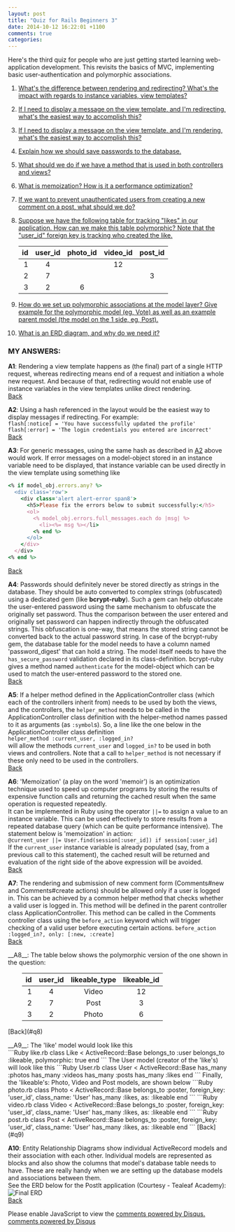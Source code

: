 ```yaml
---
layout: post
title: "Quiz for Rails Beginners 3"
date: 2014-10-12 16:22:01 +1100
comments: true
categories:
---
```

Here's the third quiz for people who are just getting started learning web-application development. 
This revisits the basics of MVC, implementing basic user-authentication and polymorphic associations.

<!-- more -->

1. <a name='q1'></a>[What's the difference between rendering and redirecting? What's the impact with regards to instance variables, view templates?](#a1)

2. <a name='q2'></a>[If I need to display a message on the view template, and I'm redirecting, what's the easiest way to accomplish this?](#a2)

3. <a name='q3'></a>[If I need to display a message on the view template, and I'm rendering, what's the easiest way to accomplish this?](#a3)

4. <a name='q4'></a>[Explain how we should save passwords to the database.](#a4)

5. <a name='q5'></a>[What should we do if we have a method that is used in both controllers and views?](#a5)

6. <a name='q6'></a>[What is memoization? How is it a performance optimization?](#a6)

7. <a name='q7'></a>[If we want to prevent unauthenticated users from creating a new comment on a post, what should we do?](#a7)

8. <a name='q8'></a>[Suppose we have the following table for tracking "likes" in our application. How can we make this table polymorphic? Note that the "user_id" foreign key is tracking who created the like.](#a8)  

    id | user_id | photo_id | video_id | post_id
    --:|:-------:|:--------:|:--------:|:-------:
    1  | 4       |          | 12       |
    2	 | 7       |          |          | 3
    3  | 2       | 6

9. <a name='q9'></a>[How do we set up polymorphic associations at the model layer? Give example for the polymorphic model (eg, Vote) as well as an example parent model (the model on the 1 side, eg, Post).](#a9)

10. <a name='q10'></a>[What is an ERD diagram, and why do we need it?](#a10)

### MY ANSWERS:
<a name='a1'></a>
__A1__: Rendering a view template happens as (the final) part of a single HTTP request, whereas redirecting means end of a request and initiation a whole new request. And because of that, redirecting would not enable use of instance variables in the view templates unlike direct rendering.  
[Back](#q1)

<a name='a2'></a>
__A2__: Using a hash referenced in the layout would be the easiest way to display messages if redirecting. For example:  
`flash[:notice] = 'You have successfully updated the profile'`
`flash[:error] = 'The login credentials you entered are incorrect'`  
[Back](#q2)

<a name='a3'></a>
__A3__: For generic messages, using the same hash as described in [A2](#a2) above would work. If error messages on a model-object stored in an instance variable need to be displayed, that instance variable can be used directly in the view template using something like  
``` ruby
<% if model_obj.errors.any? %>
  <div class='row'>
    <div class='alert alert-error span8'>
      <h5>Please fix the errors below to submit successfully:</h5>
      <ol>
        <% model_obj.errors.full_messages.each do |msg| %>
          <li><%= msg %></li>
        <% end %>
      </ol>
    </div>
  </div>
<% end %>
```
[Back](#q3)


<a name='a4'></a>
__A4__: Passwords should definitely never be stored directly as strings in the database. They should be auto converted to complex strings (obfuscated) using a dedicated gem (like __bcrypt-ruby__). Such a gem can help obfuscate the user-entered password using the same mechanism to obfuscate the originally set password. Thus the comparison between the user entered and originally set password can happen indirectly through the obfuscated strings. This obfuscation is one-way, that means the stored string cannot be converted back to the actual password string.
In case of the bcrypt-ruby gem, the database table for the model needs to have a column named 'password_digest' that can hold a string. The model itself needs to have the `has_secure_password` validation declared in its class-definition. bcrypt-ruby gives a method named `authenticate` for the model-object which can be used to match the user-entered password to the stored one.  
[Back](#q4)

<a name='a5'></a>
__A5__: If a helper method defined in the ApplicationController class (which each of the controllers inherit from) needs to be used by both the views, and the controllers, the `helper_method` needs to be called in the ApplicationController class definition with the helper-method names passed to it as arguments (as `:symbol`s). So, a line like the one below in the ApplicationController class definition  
`helper_method :current_user, :logged_in?`  
will allow the methods `current_user` and `logged_in?` to be used in both views and controllers. Note that a call to `helper_method` is not necessary if these only need to be used in the controllers.  
[Back](#q5)

<a name='a6'></a>
__A6__: 'Memoization' (a play on the word 'memoir') is an optimization technique used to speed up computer programs by storing the results of expensive function calls and returning the cached result when the same operation is requested repeatedly.  
It can be implemented in Ruby using the operator `||=` to assign a value to an instance variable. This can be used effectively to store results from a repeated database query (which can be quite performance intensive). The statement below is 'memoization' in action:  
`@current_user ||= User.find(session[:user_id]) if session[:user_id]`  
If the `current_user` instance variable is already populated (say, from a previous call to this statement), the cached result will be returned and evaluation of the right side of the above expression will be avoided.  
[Back](#q6)

<a name='a7'></a>
__A7__: The rendering and submission of new comment form (Comments#new and Comments#create actions) should be allowed only if a user is logged in. This can be achieved by a common helper method that checks whether a valid user is logged in. This method will be defined in the parent controller class ApplicationController. This method can be called in the Comments controller class using the `before_action` keyword which will trigger checking of a valid user before executing certain actions.
`before_action :logged_in?, only: [:new, :create]`  
[Back](#q7)

<a name='a8'></a>
<div class='no_extra_new_line'>__A8__: The table below shows the polymorphic version of the one shown in the question:</div>
<table style='margin-left:2em'>
  <thead>
    <tr>
      <th style="text-align: right">id</th>
      <th style="text-align: center">user_id</th>
      <th style="text-align: center">likeable_type</th>
      <th style="text-align: center">likeable_id</th>
    </tr>
  </thead>
  <tbody>
    <tr>
      <td style="text-align: right">1</td>
      <td style="text-align: center">4</td>
      <td style="text-align: center">Video</td>
      <td style="text-align: center">12</td>
    </tr>
    <tr>
      <td style="text-align: right">2</td>
      <td style="text-align: center">7</td>
      <td style="text-align: center">Post</td>
      <td style="text-align: center">3</td>
    </tr>
    <tr>
      <td style="text-align: right">3</td>
      <td style="text-align: center">2</td>
      <td style="text-align: center">Photo</td>
      <td style="text-align: center">6</td>
    </tr>
  </tbody>
</table>  
[Back](#q8)

<a name='a9'></a>
<div class='no_extra_new_line'>__A9__: The 'like' model would look like this</div>
```Ruby like.rb
class Like < ActiveRecord::Base
  belongs_to :user
  belongs_to :likeable, polymorphic: true
end
```
The User model (creator of the 'like's) will look like this  
```Ruby User.rb
class User < ActiveRecord::Base
  has_many :photos
  has_many :videos
  has_many :posts
  has_many :likes
end
```
Finally, the 'likeable's: Photo, Video and Post models, are shown below  
```Ruby photo.rb
class Photo < ActiveRecord::Base
  belongs_to :poster, foreign_key: 'user_id', class_name: 'User'
  has_many :likes, as: :likeable
end
```
```Ruby video.rb
class Video < ActiveRecord::Base
  belongs_to :poster, foreign_key: 'user_id', class_name: 'User'
  has_many :likes, as: :likeable
end
```
```Ruby post.rb
class Post < ActiveRecord::Base
  belongs_to :poster, foreign_key: 'user_id', class_name: 'User'
  has_many :likes, as: :likeable
end
```
[Back](#q9)

<a name='a10'></a>
__A10__: Entity Relationship Diagrams show individual ActiveRecord models and their association with each other. Individual models are represented as blocks and also show the columns that model's database table needs to have. These are really handy when we are setting up the database models and associations between them.  
See the ERD below for the PostIt application (Courtesy - Tealeaf Academy):
![Final ERD](http://d3ncao0pifc37i.cloudfront.net/images/ERD_final.jpg)   
[Back](#q10)


<div id="disqus_thread"></div>
<script type="text/javascript">
    /* * * CONFIGURATION VARIABLES: EDIT BEFORE PASTING INTO YOUR WEBPAGE * * */
    var disqus_shortname = 'ppjgithubio'; // required: replace example with your forum shortname

    /* * * DON'T EDIT BELOW THIS LINE * * */
    (function() {
        var dsq = document.createElement('script'); dsq.type = 'text/javascript'; dsq.async = true;
        dsq.src = '//' + disqus_shortname + '.disqus.com/embed.js';
        (document.getElementsByTagName('head')[0] || document.getElementsByTagName('body')[0]).appendChild(dsq);
    })();
</script>
<noscript>Please enable JavaScript to view the <a href="http://disqus.com/?ref_noscript">comments powered by Disqus.</a></noscript>
<a href="http://disqus.com" class="dsq-brlink">comments powered by <span class="logo-disqus">Disqus</span></a>
